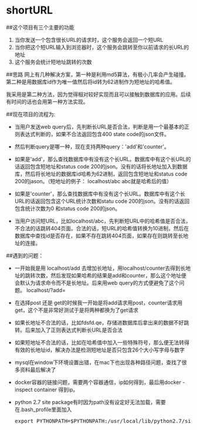 # shortURL

##这个项目有三个主要的功能
1. 当你发送一个包含很长URL的请求时，这个服务会返回一个短URL
2. 当你把这个短URL输入到浏览器时，这个服务会跳转至你以前请求的长URL的地址
3. 这个服务会统计短地址跳转的次数
  
##思路
网上有几种解决方案，第一种是利用md5算法，有极小几率会产生碰撞。第二种是用数据库id作为唯一值然后将id转为62进制作为短地址的哈希值。  
  
我采用是第二种方法，因为觉得相对较好实现而且可以接触到数据库的应用。后续有时间的话也会用第一种方法实现。
  
##现在项目的流程为:
* 当用户发送web query后，先判断长URL是否合法，判断是用一个最基本的正则表达式判断的，如果不合法返回包含400 state code的json文件。

* 然后判断query是哪一种，现在支持两种query：'add'和'counter'。
  
* 如果是'add'，那么查找数据库中有没有这个长URL。数据库中有这个长URL的话返回包含短地址和status code 200的json。没有的话将长地址加入到数据库，然后将长地址的数据库id哈希为62进制，返回包含短地址和status code 200的jason。（短地址的例子： localhost/abc  abc就是哈希后的值）

* 如果是'counter'，那么查找数据库中有没有这个长URL。数据库中有这个长URL的话返回包含这个URL统计次数和statu code 200的json。没有的话返回包含统计次数为0 和status code 200的json。

* 当用户访问短URL，比如localhost/abc，先判断短URL中的哈希值是否合法，不合法的话跳转404页面。合法的话，短URL的哈希值转换为10进制，然后在数据库中查找id是否存在，如果不存在跳转404页面，如果存在则跳转至长地址的连接。

##遇到的问题：
* 一开始我是用 localhost/add 去增加长地址，用localhost/counter去得到长地址的跳转次数，然后发现如果哈希的结果是add和counter，那么这个地址便会默认为请求命令而不是长地址。后来用web query的方式便避免了这个问题。 localhost/?add=

* 在选择post 还是 get的时候我一开始是将add请求用post，counter请求用get，这个不是非常好测试于是将两种都换为了get请求

* 如果长地址不合法的话，比如fdsfd.qe，存储进数据库后拿出来的数据不好跳转。后来加入了正则表达式判断长URL是否合法

* 如果短地址不合法的话，比如在哈希值中加入一些特殊符号，那么便无法转得有效的长地址id，解决办法是检测短地址是否只包含26个大小写字母与数字

* mysql在window下环境设置出错，在mac下也出现各种路径问题，查找了很多资料最后解决了

* docker容器的链接问题，需要两个容器通信，ip如何得到，最后用docker -inspect container 得到ip。

* python 2.7 site package有时因为path没有设定好无法加载，需要在.bash_profile里面加入 
  <pre>export PYTHONPATH=$PYTHONPATH:/usr/local/lib/python2.7/site-packages</pre>
